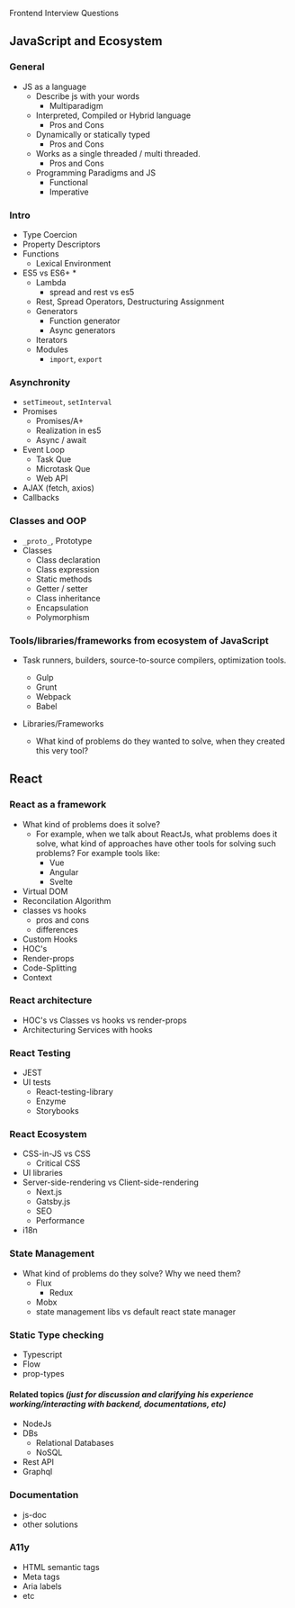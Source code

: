 Frontend Interview Questions

## JavaScript and Ecosystem

### General

- JS as a language
  - Describe js with your words
    - Multiparadigm
  - Interpreted, Compiled or Hybrid language
    - Pros and Cons
  - Dynamically or statically typed
    - Pros and Cons
  - Works as a single threaded / multi threaded.
    - Pros and Cons
  - Programming Paradigms and JS
    - Functional
    - Imperative

### Intro

- Type Coercion
- Property Descriptors
- Functions
  - Lexical Environment
- ES5 vs ES6+ \*
  - Lambda
    - spread and rest vs es5
  - Rest, Spread Operators, Destructuring Assignment
  - Generators
    - Function generator
    - Async generators
  - Iterators
  - Modules
    - `import`, `export`

### Asynchronity

- `setTimeout`, `setInterval`
- Promises
  - Promises/A+
  - Realization in es5
  - Async / await
- Event Loop
  - Task Que
  - Microtask Que
  - Web API
- AJAX (fetch, axios)
- Callbacks

### Classes and OOP

- `_proto_`, Prototype
- Classes
  - Class declaration
  - Class expression
  - Static methods
  - Getter / setter
  - Class inheritance
  - Encapsulation
  - Polymorphism

### Tools/libraries/frameworks from ecosystem of JavaScript

- Task runners, builders, source-to-source compilers, optimization tools.

  - Gulp
  - Grunt
  - Webpack
  - Babel

- Libraries/Frameworks
  - What kind of problems do they wanted to solve, when they created this very tool?

## React

### React as a framework

- What kind of problems does it solve?
  - For example, when we talk about ReactJs, what problems does it solve, what kind of approaches have other tools for solving such problems? For example tools like:
    - Vue
    - Angular
    - Svelte
- Virtual DOM
- Reconcilation Algorithm
- classes vs hooks
  - pros and cons
  - differences
- Custom Hooks
- HOC's
- Render-props
- Code-Splitting
- Context

### React architecture

- HOC's vs Classes vs hooks vs render-props
- Architecturing Services with hooks

### React Testing

- JEST
- UI tests
  - React-testing-library
  - Enzyme
  - Storybooks

### React Ecosystem

- CSS-in-JS vs CSS
  - Critical CSS
- UI libraries
- Server-side-rendering vs Client-side-rendering
  - Next.js
  - Gatsby.js
  - SEO
  - Performance
- i18n

### State Management

- What kind of problems do they solve? Why we need them?
  - Flux
    - Redux
  - Mobx
  - state management libs vs default react state manager

### Static Type checking

- Typescript
- Flow
- prop-types

#### Related topics _(just for discussion and clarifying his experience working/interacting with backend, documentations, etc)_

- NodeJs
- DBs
  - Relational Databases
  - NoSQL
- Rest API
- Graphql

### Documentation

- js-doc
- other solutions

### A11y

- HTML semantic tags
- Meta tags
- Aria labels
- etc
